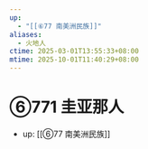 ```yaml
---
up:
  - "[[⑥77 南美洲民族]]"
aliases:
  - 火地人
ctime: 2025-03-01T13:55:33+08:00
mtime: 2025-10-01T11:40:29+08:00
---
```


# ⑥771 圭亚那人

- up: [[⑥77 南美洲民族]]
